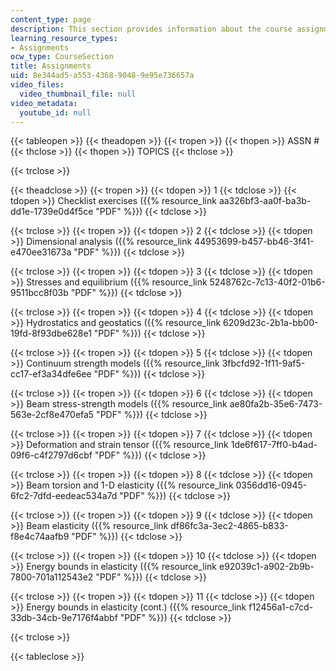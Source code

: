 ```yaml
---
content_type: page
description: This section provides information about the course assignments.
learning_resource_types:
- Assignments
ocw_type: CourseSection
title: Assignments
uid: 8e344ad5-a553-4368-9048-9e95e736657a
video_files:
  video_thumbnail_file: null
video_metadata:
  youtube_id: null
---
```


{{< tableopen >}}
{{< theadopen >}}
{{< tropen >}}
{{< thopen >}}
ASSN #
{{< thclose >}}
{{< thopen >}}
TOPICS
{{< thclose >}}

{{< trclose >}}

{{< theadclose >}}
{{< tropen >}}
{{< tdopen >}}
1
{{< tdclose >}}
{{< tdopen >}}
Checklist exercises ({{% resource_link aa326bf3-aa0f-ba3b-dd1e-1739e0d4f5ce "PDF" %}})
{{< tdclose >}}

{{< trclose >}}
{{< tropen >}}
{{< tdopen >}}
2
{{< tdclose >}}
{{< tdopen >}}
Dimensional analysis ({{% resource_link 44953699-b457-bb46-3f41-e470ee31673a "PDF" %}})
{{< tdclose >}}

{{< trclose >}}
{{< tropen >}}
{{< tdopen >}}
3
{{< tdclose >}}
{{< tdopen >}}
Stresses and equilibrium ({{% resource_link 5248762c-7c13-40f2-01b6-9511bcc8f03b "PDF" %}})
{{< tdclose >}}

{{< trclose >}}
{{< tropen >}}
{{< tdopen >}}
4
{{< tdclose >}}
{{< tdopen >}}
Hydrostatics and geostatics ({{% resource_link 6209d23c-2b1a-bb00-19fd-8f93dbe628e1 "PDF" %}})
{{< tdclose >}}

{{< trclose >}}
{{< tropen >}}
{{< tdopen >}}
5
{{< tdclose >}}
{{< tdopen >}}
Continuum strength models ({{% resource_link 3fbcfd92-1f11-9af5-cc17-ef3a34dfe6ee "PDF" %}})
{{< tdclose >}}

{{< trclose >}}
{{< tropen >}}
{{< tdopen >}}
6
{{< tdclose >}}
{{< tdopen >}}
Beam stress-strength models ({{% resource_link ae80fa2b-35e6-7473-563e-2cf8e470efa5 "PDF" %}})
{{< tdclose >}}

{{< trclose >}}
{{< tropen >}}
{{< tdopen >}}
7
{{< tdclose >}}
{{< tdopen >}}
Deformation and strain tensor ({{% resource_link 1de6f617-7ff0-b4ad-09f6-c4f2797d6cbf "PDF" %}})
{{< tdclose >}}

{{< trclose >}}
{{< tropen >}}
{{< tdopen >}}
8
{{< tdclose >}}
{{< tdopen >}}
Beam torsion and 1-D elasticity ({{% resource_link 0356dd16-0945-6fc2-7dfd-eedeac534a7d "PDF" %}})
{{< tdclose >}}

{{< trclose >}}
{{< tropen >}}
{{< tdopen >}}
9
{{< tdclose >}}
{{< tdopen >}}
Beam elasticity ({{% resource_link df86fc3a-3ec2-4865-b833-f8e4c74aafb9 "PDF" %}})
{{< tdclose >}}

{{< trclose >}}
{{< tropen >}}
{{< tdopen >}}
10
{{< tdclose >}}
{{< tdopen >}}
Energy bounds in elasticity ({{% resource_link e92039c1-a902-2b9b-7800-701a112543e2 "PDF" %}})
{{< tdclose >}}

{{< trclose >}}
{{< tropen >}}
{{< tdopen >}}
11
{{< tdclose >}}
{{< tdopen >}}
Energy bounds in elasticity (cont.) ({{% resource_link f12456a1-c7cd-33db-34cb-9e7176f4abbf "PDF" %}})
{{< tdclose >}}

{{< trclose >}}

{{< tableclose >}}
